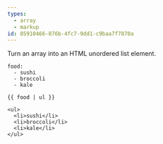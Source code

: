 ```yaml
---
types:
  - array
  - markup
id: 85910466-876b-4fc7-9dd1-c9baa7f7870a
---
```

Turn an array into an HTML unordered list element.

```.language-yaml
food:
  - sushi
  - broccoli
  - kale
```

```
{{ food | ul }}
```

```.language-output
<ul>
  <li>sushi</li>
  <li>broccoli</li>
  <li>kale</li>
</ul>
```
